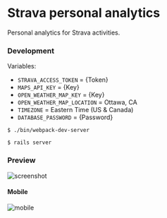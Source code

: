 # Strava personal analytics

Personal analytics for Strava activities.

### Development

Variables:
- `STRAVA_ACCESS_TOKEN` = {Token}
- `MAPS_API_KEY` = {Key}
- `OPEN_WEATHER_MAP_KEY` = {Key}
- `OPEN_WEATHER_MAP_LOCATION` = Ottawa, CA
- `TIMEZONE` = Eastern Time (US & Canada)
- `DATABASE_PASSWORD` = {Password}

`$ ./bin/webpack-dev-server`

`$ rails server`

### Preview
![screenshot](https://i.imgur.com/qkhPRGV.jpg)

#### Mobile

![mobile](https://i.imgur.com/kObVDmo.png)
